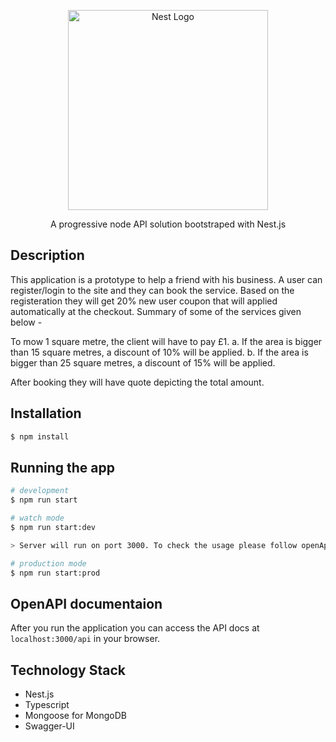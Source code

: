 <p align="center">
  <a href="http://nestjs.com/" target="blank"><img src="https://nestjs.com/img/logo_text.svg" width="320" alt="Nest Logo" /></a>
</p>

<p align="center">A progressive node API solution bootstraped with Nest.js</p>


## Description

This application is a prototype to help a friend with his business. A user can register/login to the site and they can book the service. Based on the registeration they will get 20% new user coupon that will applied automatically at the checkout. Summary of some of the services given below -

To mow 1 square metre, the client will have to pay £1. 
a. If the area is bigger than 15 square metres, a discount of 10% will be applied. 
b. If the area is bigger than 25 square metres, a discount of 15% will be applied.

After booking they will have quote depicting the total amount.

## Installation

```bash
$ npm install
```

## Running the app

```bash
# development
$ npm run start

# watch mode
$ npm run start:dev

> Server will run on port 3000. To check the usage please follow openApi docs given below

# production mode
$ npm run start:prod
```

## OpenAPI documentaion

After you run the application you can access the API docs at `localhost:3000/api` in your browser.

## Technology Stack

- Nest.js
- Typescript
- Mongoose for MongoDB
- Swagger-UI
